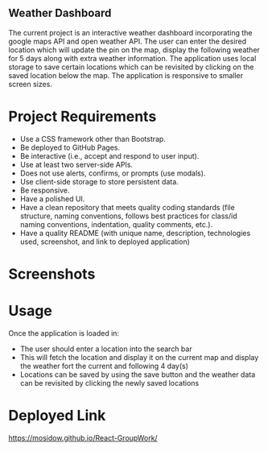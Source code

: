 ## Weather Dashboard 
The current project is an interactive weather dashboard incorporating the google maps API and open weather API. The user can enter the desired location which will update the pin on the map, display the following weather for 5 days along with extra weather information. The application uses local storage to save certain locations which can be revisited by clicking on the saved location below the map. The application is responsive to smaller screen sizes. 


# Project Requirements
  
* Use a CSS framework other than Bootstrap.
* Be deployed to GitHub Pages.
* Be interactive (i.e., accept and respond to user input).
* Use at least two server-side APIs.
* Does not use alerts, confirms, or prompts (use modals).
* Use client-side storage to store persistent data.
* Be responsive.
* Have a polished UI.
* Have a clean repository that meets quality coding standards (file structure, naming conventions, follows best practices for class/id naming conventions, indentation, quality comments, etc.).
* Have a quality README (with unique name, description, technologies used, screenshot, and link to deployed application)

# Screenshots


# Usage 
 Once the application is loaded in:
 * The user should enter a location into the search bar 
 * This will fetch the location and display it on the current map and display the weather fort the current and following 4 day(s)
 * Locations can be saved by using the save button and the weather data can be revisited by clicking the newly saved locations 
 

# Deployed Link
https://mosidow.github.io/React-GroupWork/

